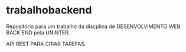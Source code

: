 # trabalhobackend
Repositório para um trabalho da discplina de DESENVOLVIMENTO WEB BACK END pela UNINTER.

API REST
PARA CRIAR TAREFAS.
